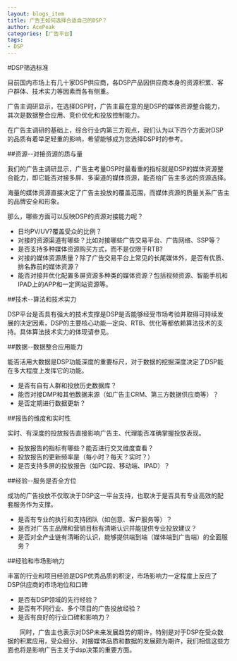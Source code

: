 ```yaml
---
layout: blogs_item
title: 广告主如何选择合适自己的DSP？
author: AcePeak
categories: [广告平台]
tags: 
- DSP
---
```


#DSP筛选标准

目前国内市场上有几十家DSP供应商，各DSP产品因供应商本身的资源积累、客户群体、技术实力等因素而各有侧重。

广告主调研显示，在选择DSP时，广告主最在意的是DSP的媒体资源整合能力，其次是数据整合应用、竞价优化和投放控制能力。

在广告主调研的基础上，综合行业内第三方观点，我们认为以下四个方面对DSP的品质有着举足轻重的影响，希望能够成为您选择DSP时的参考。


##资源--对接资源的质与量

我们的广告主调研显示，广告主考量DSP时最看重的指标就是DSP的媒体资源整合能力，即它能否对接多屏、多渠道的媒体资源，能否给广告主多远的资源选择。

海量的媒体资源直接决定了广告主投放的覆盖范围，而媒体资源的质量关系广告主的品牌安全和形象。

那么，哪些方面可以反映DSP的资源对接能力呢？

* 日均PV/UV?覆盖受众的比例？
* 对接的资源渠道有哪些？比如对接哪些广告交易平台、广告网络、SSP等？
* 是否支持多种媒体资源购买方式，而不是仅限于RTB?
* 对接的媒体资源质量？除了广告交易平台上常见的长尾媒体外，是否有优质、排名靠前的媒体资源？
* 能否对接并优化配置多屏资源多种类的媒体资源？包括视频资源、智能手机和IPAD上的APP和一定网站资源等。


##技术--算法和技术实力

DSP平台是否具有强大的技术支撑是DSP是否能够经受市场考验并取得可持续发展的决定因素，DSP的主要核心功能—定向、RTB、优化等都依赖算法技术的支持。具体算法技术实力的体现请参见。


##数据--数据整合应用能力

能否活用大数据是DSP功能深度的重要标尺，对于数据的挖掘深度决定了DSP能在多大程度上发挥它的功能。

* 是否有自有人群和投放历史数据库？
* 能否对接DMP和其他数据来源（如广告主CRM、第三方数据供应商等）？
* 是否定期进行数据更新？
　　

##报告的维度和实时性

实时、有深度的投放报告直接影响广告主、代理能否准确掌握投放表现。

* 投放报告的指标有哪些？能否进行交叉维度查看？
* 投放报告的更新频率是（每小时？每天？实时？）
* 是否支持多屏的投放报告（如PC段、移动端、IPAD）？


##经验--服务是否全方位

成功的广告投放不仅取决于DSP这一平台支持，也取决于是否具有专业高效的配套服务作为支撑。

* 是否有专业的执行和支持团队（如创意、客户服务等）？
* 是否对广告主品牌和营销目标有清晰认识并能提供专业投放建议？
* 是否对全产业链有清晰的认识，能够提供端到端（媒体端到广告端）的全面服务？


##经验和市场影响力

丰富的行业和项目经验是DSP优秀品质的积淀，市场影响力一定程度上反应了DSP供应商的市场地位和口碑

* 是否有DSP领域的先行经验？
* 是否有不同行业、多个项目的广告投放经验？
* 是否有良好的行业口碑和影响力？


　　同时，广告主也表示对DSP未来发展趋势的期许，特别是对于DSP在受众数据的积累应用，受众细分、对接媒体品质和数据的发展颇为期许，我们相信这些方面也将是影响广告主关于dsp决策的重要方面。